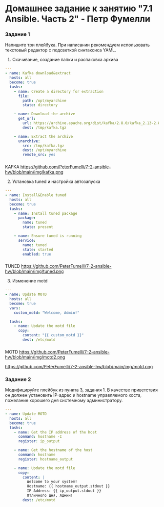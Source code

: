 # Домашнее задание к занятию "7.1 Ansible. Часть 2" - Петр Фумелли

### Задание 1

Напишите три плейбука. При написании рекомендуем использовать текстовый редактор с подсветкой синтаксиса YAML.

1. Скачивание, создание папки и распаковка архива

```yaml
---
- name: Kafka download&extract
  hosts: all
  become: true
  tasks:
    - name: Create a directory for extraction
      file:
        path: /opt/myarchive
        state: directory

    - name: Download the archive
      get_url:
        url: https://archive.apache.org/dist/kafka/2.8.0/kafka_2.13-2.8.0.tgz
        dest: /tmp/kafka.tgz

    - name: Extract the archive
      unarchive:
        src: /tmp/kafka.tgz
        dest: /opt/myarchive
        remote_src: yes
```

###

KAFKA <https://github.com/PeterFumelli/7-2-ansible-hw/blob/main/img/kafka.png>

2. Установка tuned и настройка автозапуска

```yaml
---
- name: Install&Enable tuned
  hosts: all
  become: true
  tasks:
    - name: Install tuned package
      package:
        name: tuned
        state: present

    - name: Ensure tuned is running
      service:
        name: tuned
        state: started
        enabled: true
```

###

TUNED <https://github.com/PeterFumelli/7-2-ansible-hw/blob/main/img/tuned.png>

3. Изменение motd

```yaml
---
- name: Update MOTD
  hosts: all
  become: true
  vars:
    custom_motd: "Welcome, Admin!"

  tasks:
    - name: Update the motd file
      copy:
        content: "{{ custom_motd }}"
        dest: /etc/motd
```

###

MOTD  <https://github.com/PeterFumelli/7-2-ansible-hw/blob/main/img/motd2.png>

<https://github.com/PeterFumelli/7-2-ansible-hw/blob/main/img/motd.png>

### Задание 2

Модифицируйте плейбук из пункта 3, задания 1. В качестве приветствия он должен установить IP-адрес и hostname управляемого хоста, пожелание хорошего дня системному администратору.

```yaml
---
- name: Update MOTD
  hosts: all
  become: true
  tasks:
    - name: Get the IP address of the host
      command: hostname -I
      register: ip_output

    - name: Get the hostname of the host
      command: hostname
      register: hostname_output

    - name: Update the motd file
      copy:
        content: |
          Welcome to your system!
          Hostname: {{ hostname_output.stdout }}
          IP Address: {{ ip_output.stdout }}
          Отличного дня, Админ!
        dest: /etc/motd
```
